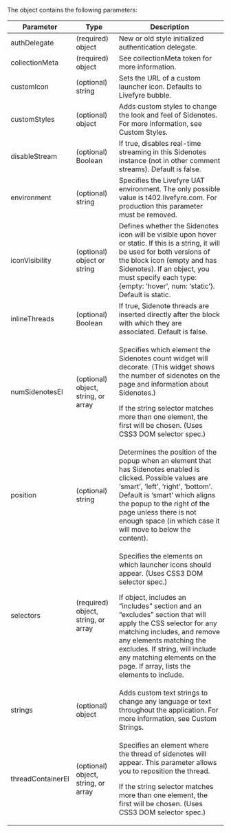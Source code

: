 ---
---


The object contains the following parameters:

<table frame="all" rowsep="1" colsep="1" id="table_rfj_cmj_yy"> 
 <tgroup cols="3"> 
  <colspec colname="c1" colnum="1" colwidth="1.0*" /> 
  <colspec colname="c2" colnum="2" colwidth="1.0*" /> 
  <colspec colname="c3" colnum="3" colwidth="1.0*" /> 
  <thead> 
   <tr> 
    <th class="entry">Parameter</th> 
    <th class="entry">Type</th> 
    <th class="entry">Description</th> 
   </tr> 
  </thead> 
  <tbody> 
   <tr> 
    <td>authDelegate</td> 
    <td>(required) object </td> 
    <td>New or old style initialized authentication delegate.</td> 
   </tr> 
   <tr> 
    <td>collectionMeta</td> 
    <td>(required) object</td> 
    <td>See collectionMeta token for more information.</td> 
   </tr> 
   <tr> 
    <td>customIcon</td> 
    <td>(optional) string </td> 
    <td>Sets the URL of a custom launcher icon. Defaults to Livefyre bubble.</td> 
   </tr> 
   <tr> 
    <td>customStyles</td> 
    <td>(optional) object </td> 
    <td>Adds custom styles to change the look and feel of Sidenotes. For more information, see Custom Styles.</td> 
   </tr> 
   <tr> 
    <td>disableStream</td> 
    <td>(optional) Boolean </td> 
    <td>If true, disables real-time streaming in this Sidenotes instance (not in other comment streams). Default is false.</td> 
   </tr> 
   <tr> 
    <td>environment</td> 
    <td>(optional) string </td> 
    <td>Specifies the Livefyre UAT environment. The only possible value is t402.livefyre.com. For production this parameter must be removed.</td> 
   </tr> 
   <tr> 
    <td>iconVisibility</td> 
    <td>(optional) object or string</td> 
    <td>Defines whether the Sidenotes icon will be visible upon hover or static. If this is a string, it will be used for both versions of the block icon (empty and has Sidenotes). If an object, you must specify each type: {empty: ‘hover’, num: ‘static’}. Default is static.</td> 
   </tr> 
   <tr> 
    <td>inlineThreads</td> 
    <td>(optional) Boolean</td> 
    <td>If true, Sidenote threads are inserted directly after the block with which they are associated. Default is false.</td> 
   </tr> 
   <tr> 
    <td>numSidenotesEl</td> 
    <td>(optional) object, string, or array </td> 
    <td> <p>Specifies which element the Sidenotes count widget will decorate. (This widget shows the number of sidenotes on the page and information about Sidenotes.)</p> <p>If the string selector matches more than one element, the first will be chosen. (Uses CSS3 DOM selector spec.)</p> </td> 
   </tr> 
   <tr> 
    <td>position</td> 
    <td>(optional) string</td> 
    <td>Determines the position of the popup when an element that has Sidenotes enabled is clicked. Possible values are ‘smart’, ‘left’, ‘right’, ‘bottom’. Default is ‘smart’ which aligns the popup to the right of the page unless there is not enough space (in which case it will move to below the content).</td> 
   </tr> 
   <tr> 
    <td>selectors</td> 
    <td>(required) object, string, or array </td> 
    <td> <p>Specifies the elements on which launcher icons should appear. (Uses CSS3 DOM selector spec.)</p> <p>If object, includes an “includes” section and an “excludes” section that will apply the CSS selector for any matching includes, and remove any elements matching the excludes. If string, will include any matching elements on the page. If array, lists the elements to include.</p> </td> 
   </tr> 
   <tr> 
    <td>strings</td> 
    <td>(optional) object</td> 
    <td>Adds custom text strings to change any language or text throughout the application. For more information, see Custom Strings.</td> 
   </tr> 
   <tr> 
    <td>threadContainerEl</td> 
    <td>(optional) object, string, or array</td> 
    <td> <p>Specifies an element where the thread of sidenotes will appear. This parameter allows you to reposition the thread.</p> <p>If the string selector matches more than one element, the first will be chosen. (Uses CSS3 DOM selector spec.)</p> </td> 
   </tr> 
  </tbody> 
 </tgroup> 
</table>

